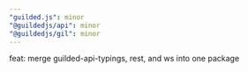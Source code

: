 ```yaml
---
"guilded.js": minor
"@guildedjs/api": minor
"@guildedjs/gil": minor
---
```


feat: merge guilded-api-typings, rest, and ws into one package
